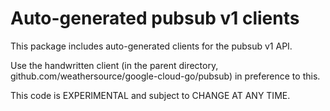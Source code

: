 Auto-generated pubsub v1 clients
=================================

This package includes auto-generated clients for the pubsub v1 API.

Use the handwritten client (in the parent directory,
github.com/weathersource/google-cloud-go/pubsub) in preference to this.

This code is EXPERIMENTAL and subject to CHANGE AT ANY TIME.

